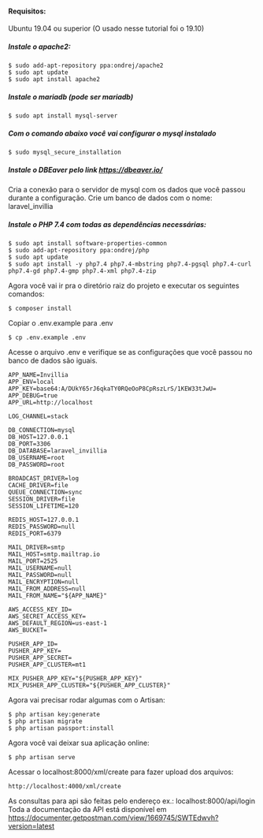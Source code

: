#### Requisitos:
Ubuntu 19.04 ou superior (O usado nesse tutorial foi o 19.10)

##### Instale o apache2:
```
$ sudo add-apt-repository ppa:ondrej/apache2
$ sudo apt update
$ sudo apt install apache2
```

##### Instale o mariadb (pode ser mariadb)
```
$ sudo apt install mysql-server
```

##### Com o comando abaixo você vai configurar o mysql instalado 
```
$ sudo mysql_secure_installation
```

##### Instale o DBEaver pelo link https://dbeaver.io/
Cria a conexão para o servidor de mysql com os dados que você passou durante a configuração.
Crie um banco de dados com o nome: laravel_invillia

##### Instale o PHP 7.4 com todas as dependências necessárias:
```
$ sudo apt install software-properties-common
$ sudo add-apt-repository ppa:ondrej/php
$ sudo apt update
$ sudo apt install -y php7.4 php7.4-mbstring php7.4-pgsql php7.4-curl php7.4-gd php7.4-gmp php7.4-xml php7.4-zip
```

Agora você vai ir pra o diretório raiz do projeto e executar os seguintes comandos:
```
$ composer install
```

Copiar o .env.example para .env
```
$ cp .env.example .env
```
Acesse o arquivo .env e verifique se as configurações que você passou no banco de dados são iguais.
```
APP_NAME=Invillia
APP_ENV=local
APP_KEY=base64:A/DUkY65rJ6qkaTY0RQeOoP8CpRszLrS/1KEW33tJwU=
APP_DEBUG=true
APP_URL=http://localhost

LOG_CHANNEL=stack

DB_CONNECTION=mysql
DB_HOST=127.0.0.1
DB_PORT=3306
DB_DATABASE=laravel_invillia
DB_USERNAME=root
DB_PASSWORD=root

BROADCAST_DRIVER=log
CACHE_DRIVER=file
QUEUE_CONNECTION=sync
SESSION_DRIVER=file
SESSION_LIFETIME=120

REDIS_HOST=127.0.0.1
REDIS_PASSWORD=null
REDIS_PORT=6379

MAIL_DRIVER=smtp
MAIL_HOST=smtp.mailtrap.io
MAIL_PORT=2525
MAIL_USERNAME=null
MAIL_PASSWORD=null
MAIL_ENCRYPTION=null
MAIL_FROM_ADDRESS=null
MAIL_FROM_NAME="${APP_NAME}"

AWS_ACCESS_KEY_ID=
AWS_SECRET_ACCESS_KEY=
AWS_DEFAULT_REGION=us-east-1
AWS_BUCKET=

PUSHER_APP_ID=
PUSHER_APP_KEY=
PUSHER_APP_SECRET=
PUSHER_APP_CLUSTER=mt1

MIX_PUSHER_APP_KEY="${PUSHER_APP_KEY}"
MIX_PUSHER_APP_CLUSTER="${PUSHER_APP_CLUSTER}"
```
Agora vai precisar rodar algumas com o Artisan:
```
$ php artisan key:generate
$ php artisan migrate
$ php artisan passport:install
```

Agora você vai deixar sua aplicação online:
```
$ php artisan serve
```

Acessar o localhost:8000/xml/create para fazer upload dos arquivos:
```
http://localhost:4000/xml/create
```
As consultas para api são feitas pelo endereço ex.: localhost:8000/api/login
Toda a documentação da API está disponível em https://documenter.getpostman.com/view/1669745/SWTEdwvh?version=latest
